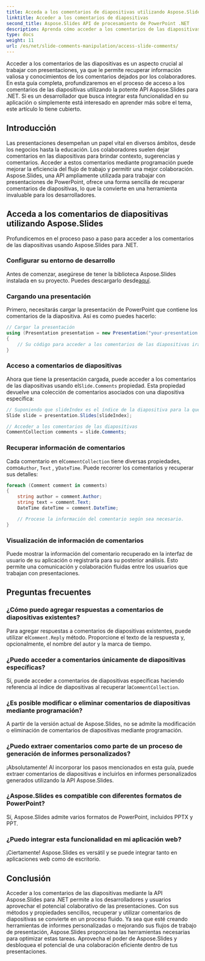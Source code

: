 ```yaml
---
title: Acceda a los comentarios de diapositivas utilizando Aspose.Slides
linktitle: Acceder a los comentarios de diapositivas
second_title: Aspose.Slides API de procesamiento de PowerPoint .NET
description: Aprenda cómo acceder a los comentarios de las diapositivas utilizando la API Aspose.Slides para .NET. Una guía paso a paso con ejemplos de código y preguntas frecuentes para una experiencia perfecta.
type: docs
weight: 11
url: /es/net/slide-comments-manipulation/access-slide-comments/
---
```

Acceder a los comentarios de las diapositivas es un aspecto crucial al trabajar con presentaciones, ya que le permite recuperar información valiosa y conocimientos de los comentarios dejados por los colaboradores. En esta guía completa, profundizaremos en el proceso de acceso a los comentarios de las diapositivas utilizando la potente API Aspose.Slides para .NET. Si es un desarrollador que busca integrar esta funcionalidad en su aplicación o simplemente está interesado en aprender más sobre el tema, este artículo lo tiene cubierto.

## Introducción

Las presentaciones desempeñan un papel vital en diversos ámbitos, desde los negocios hasta la educación. Los colaboradores suelen dejar comentarios en las diapositivas para brindar contexto, sugerencias y comentarios. Acceder a estos comentarios mediante programación puede mejorar la eficiencia del flujo de trabajo y permitir una mejor colaboración. Aspose.Slides, una API ampliamente utilizada para trabajar con presentaciones de PowerPoint, ofrece una forma sencilla de recuperar comentarios de diapositivas, lo que la convierte en una herramienta invaluable para los desarrolladores.

## Acceda a los comentarios de diapositivas utilizando Aspose.Slides

Profundicemos en el proceso paso a paso para acceder a los comentarios de las diapositivas usando Aspose.Slides para .NET.

### Configurar su entorno de desarrollo

 Antes de comenzar, asegúrese de tener la biblioteca Aspose.Slides instalada en su proyecto. Puedes descargarlo desde[aquí](https://releases.aspose.com/slides/net/).

### Cargando una presentación

Primero, necesitarás cargar la presentación de PowerPoint que contiene los comentarios de la diapositiva. Así es como puedes hacerlo:

```csharp
// Cargar la presentación
using (Presentation presentation = new Presentation("your-presentation.pptx"))
{
    // Su código para acceder a los comentarios de las diapositivas irá aquí
}
```

### Acceso a comentarios de diapositivas

 Ahora que tiene la presentación cargada, puede acceder a los comentarios de las diapositivas usando el`Slide.Comments` propiedad. Esta propiedad devuelve una colección de comentarios asociados con una diapositiva específica:

```csharp
// Suponiendo que slideIndex es el índice de la diapositiva para la que desea acceder a los comentarios
Slide slide = presentation.Slides[slideIndex];

// Acceder a los comentarios de las diapositivas
CommentCollection comments = slide.Comments;
```

### Recuperar información de comentarios

 Cada comentario en el`CommentCollection` tiene diversas propiedades, como`Author`, `Text` , y`DateTime`. Puede recorrer los comentarios y recuperar sus detalles:

```csharp
foreach (Comment comment in comments)
{
    string author = comment.Author;
    string text = comment.Text;
    DateTime dateTime = comment.DateTime;

    // Procese la información del comentario según sea necesario.
}
```

### Visualización de información de comentarios

Puede mostrar la información del comentario recuperado en la interfaz de usuario de su aplicación o registrarla para su posterior análisis. Esto permite una comunicación y colaboración fluidas entre los usuarios que trabajan con presentaciones.

## Preguntas frecuentes

### ¿Cómo puedo agregar respuestas a comentarios de diapositivas existentes?

 Para agregar respuestas a comentarios de diapositivas existentes, puede utilizar el`Comment.Reply` método. Proporcione el texto de la respuesta y, opcionalmente, el nombre del autor y la marca de tiempo.

### ¿Puedo acceder a comentarios únicamente de diapositivas específicas?

 Sí, puede acceder a comentarios de diapositivas específicas haciendo referencia al índice de diapositivas al recuperar la`CommentCollection`.

### ¿Es posible modificar o eliminar comentarios de diapositivas mediante programación?

A partir de la versión actual de Aspose.Slides, no se admite la modificación o eliminación de comentarios de diapositivas mediante programación.

### ¿Puedo extraer comentarios como parte de un proceso de generación de informes personalizados?

¡Absolutamente! Al incorporar los pasos mencionados en esta guía, puede extraer comentarios de diapositivas e incluirlos en informes personalizados generados utilizando la API Aspose.Slides.

### ¿Aspose.Slides es compatible con diferentes formatos de PowerPoint?

Sí, Aspose.Slides admite varios formatos de PowerPoint, incluidos PPTX y PPT.

### ¿Puedo integrar esta funcionalidad en mi aplicación web?

¡Ciertamente! Aspose.Slides es versátil y se puede integrar tanto en aplicaciones web como de escritorio.

## Conclusión

Acceder a los comentarios de las diapositivas mediante la API Aspose.Slides para .NET permite a los desarrolladores y usuarios aprovechar el potencial colaborativo de las presentaciones. Con sus métodos y propiedades sencillos, recuperar y utilizar comentarios de diapositivas se convierte en un proceso fluido. Ya sea que esté creando herramientas de informes personalizadas o mejorando sus flujos de trabajo de presentación, Aspose.Slides proporciona las herramientas necesarias para optimizar estas tareas. Aprovecha el poder de Aspose.Slides y desbloquea el potencial de una colaboración eficiente dentro de tus presentaciones.